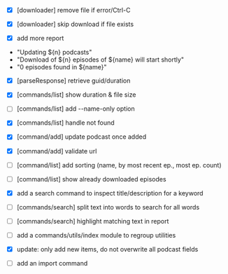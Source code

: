 * [x] [downloader] remove file if error/Ctrl-C
* [x] [downloader] skip download if file exists

* [x] add more report
 - "Updating ${n} podcasts"
 - "Download of ${n} episodes of ${name} will start shortly"
 - "0 episodes found in ${name}"

* [x] [parseResponse] retrieve guid/duration
* [x] [commands/list] show duration & file size
* [ ] [commands/list] add --name-only option
* [x] [commands/list] handle <name> not found

* [x] [command/add] update podcast once added
* [x] [command/add] validate url

* [ ] [command/list] add sorting (name, by most recent ep., most ep. count)
* [ ] [command/list] show already downloaded episodes

* [x] add a search command to inspect title/description for a keyword
* [ ] [commands/search] split text into words to search for all words
* [ ] [commands/search] highlight matching text in report
* [ ] add a commands/utils/index module to regroup utilities

* [x] update: only add new items, do not overwrite all podcast fields
* [ ] add an import command
